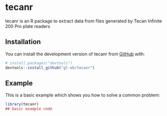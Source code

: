 # tecanr

<!-- badges: start -->
<!-- badges: end -->

tecanr is an R package to extract data from files generated by Tecan Infinite
200 Pro plate readers

## Installation

You can install the development version of tecanr from
[GitHub](https://github.com/) with:

``` r
# install.packages("devtools")
devtools::install_github("gl-eb/tecanr")
```

## Example

This is a basic example which shows you how to solve a common problem:

``` r
library(tecanr)
## basic example code
```

